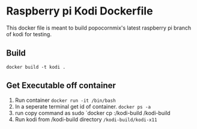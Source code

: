 # Raspberry pi Kodi Dockerfile

This docker file is meant to build popocornmix's latest raspberry pi branch of kodi for testing.

## Build

`docker build -t kodi .`

## Get Executable off container

1. Run container `docker run -it /bin/bash`
2. In a seperate terminal get id of container. `docker ps -a`
3. run copy command as sudo `docker cp <containerid>:/kodi-build /kodi-build
4. Run kodi from /kodi-build directory `/kodi-build/kodi-x11`

